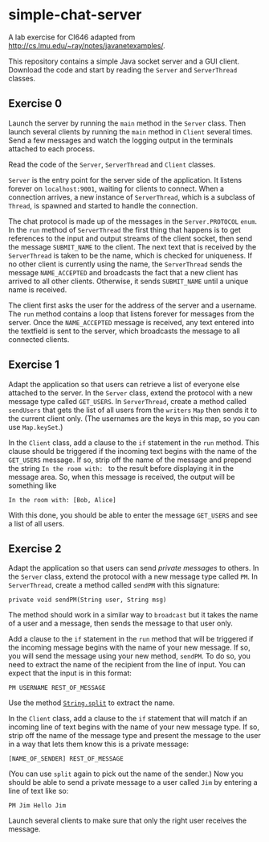 # simple-chat-server

A lab exercise for CI646 adapted from http://cs.lmu.edu/~ray/notes/javanetexamples/.

This repository contains a simple Java socket server and a GUI client. Download the code 
and start by reading the `Server` and `ServerThread` classes. 


## Exercise 0

Launch the server by running the `main` method in the `Server` class. Then launch 
several clients by running the `main` method in `Client` several times. Send a few 
messages and watch the logging output in the terminals attached to each process.

Read the code of the `Server`, `ServerThread` and `Client` classes.

`Server` is the entry point for the server side of the application. It listens forever on `localhost:9001`, 
waiting for clients to connect. When a connection arrives, a new instance of `ServerThread`, 
which is a subclass of `Thread`, is spawned and started to handle the connection.

The chat protocol is made up of the messages in the `Server.PROTOCOL` `enum`. In the `run`
method of `ServerThread` the first thing that happens is to get references to the input and
output streams of the client socket, then send the message `SUBMIT_NAME` to the client. The next
text that is received by the `ServerThread` is taken to be the name, which is checked for 
uniqueness. If no other client is currently using the name, the `ServerThread` sends the message
`NAME_ACCEPTED` and broadcasts the fact that a new client has arrived to all other clients. 
Otherwise, it sends `SUBMIT_NAME` until a unique name is received.

The client first asks the user for the address of the server and a username. The `run` method 
contains a loop that listens forever for messages from the server. Once the `NAME_ACCEPTED`
message is received, any text entered into the textfield is sent to the server, which broadcasts
the message to all connected clients.

## Exercise 1

Adapt the application so that users can retrieve a list of everyone else attached to the server.
In the `Server` class, extend the protocol with a new message type called `GET_USERS`. In 
`ServerThread`, create a method called `sendUsers` that gets the list of all users from the 
`writers` `Map` then sends it to the current client only. (The usernames are the keys in this 
map, so you can use `Map.keySet`.)

In the `Client` class, add a clause to the `if` statement in the `run` method. This clause should
be triggered if the incoming text begins with the name of the `GET_USERS` message. If so, strip
off the name of the message and prepend the string `In the room with: ` to the result before
displaying it in the message area. So, when this message is received, the output will be something
like

    In the room with: [Bob, Alice]
    
With this done, you should be able to enter the message `GET_USERS` and see a list of all users.

## Exercise 2

Adapt the application so that users can send *private messages* to others. In the `Server` class, 
extend the protocol with a new message type called `PM`. In `ServerThread`, create a method called 
`sendPM` with this signature:

    private void sendPM(String user, String msg)
    
The method should work in a similar way to `broadcast` but it takes the name of a user and a 
message, then sends the message to that user only. 

Add a clause to the `if` statement in the `run` method that will be triggered if the incoming 
message begins with the name of your new message. If so, you will send the message using your 
new method, `sendPM`. To do so, you need to extract the name of the recipient from the line of 
input. You can expect that the input is in this format:

    PM USERNAME REST_OF_MESSAGE
    
Use the method [`String.split`](https://docs.oracle.com/javase/7/docs/api/java/lang/String.html#split(java.lang.String)) 
to extract the name.

In the `Client` class, add a clause to the `if` statement that will match if an incoming line
of text begins with the name of your new message type. If so, strip off the name of the message 
type and present the message to the user in a way that lets them know this is a private message:

    [NAME_OF_SENDER] REST_OF_MESSAGE
    
(You can use `split` again to pick out the name of the sender.) Now you should be able to send
a private message to a user called `Jim` by entering a line of text like so:

    PM Jim Hello Jim
    
Launch several clients to make sure that only the right user receives the message.